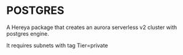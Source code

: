 # POSTGRES

A Hereya package that creates an aurora serverless v2 cluster with postgres engine.

It requires subnets with tag Tier=private
